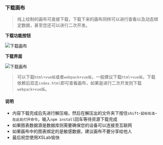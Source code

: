 ### 下载画布
> 线上绘制的画布可直接下载，下载下来的画布同样可以进行查看以及动态绑定数据，甚至您还可以进行二次开发。

**下载功能按钮**

![下载画布](https://img.isaacxu.com/downChart.PNG)

**下载界面**

![下载画布](https://img.isaacxu.com/downChart1.PNG)
> 可以下载`html+vue版`或者`webpack+vue版`，一般建议下载`html+vue版`，下载依赖后双击`index.html`即可查看画布，如果是进行二次开发则下载`webpack+vue版`。
#### 说明
* 内容下载完成后先进行解压缩，然后在解压出的文件夹下按住`shift`-`鼠标右击`-`在此处打开命令`，输入`npm install`回车等待资源下载完成
* 如果图表数据源是数据库则需要确保您的设备可以连接至互联网
* 如果画布中的图表绑定的是敏感数据，建议画布不要分享给他人
* 最后祝您使用XSLab愉快
